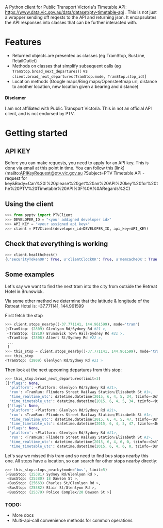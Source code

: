 A Python client for Public Transport Victoria's Timetable API: https://www.data.vic.gov.au/data/dataset/ptv-timetable-api .
This is not just a wrapper sending off reqests to the API and returning json. It encapsulates the API responses into classes that can be further interacted with.

# Features
- Returned objects are presented as classes (eg TramStop, BusLine, RetailOutlet)
- Methods on classes that simplify subsequent calls (eg `TramStop.broad_next_departures()` vs `client.broad_next_departures(TramStop.mode, TramStop.stop_id)`)
- Location methods (Google maps/Bing maps/Opensteetmap url, distance to another location, new location given a bearing and distance)


#### Disclamer
I am not affiliated with Public Transport Victoria. This in not an official API client, and is not endorsed by PTV.

# Getting started

## API KEY
Before you can make requests, you need to apply for an API key. This is done via email at this point in time.
You can follow this [link](mailto:APIKeyRequest@ptv.vic.gov.au ?Subject=PTV Timetable API - request for key&Body=Can%20I%20please%20get%20an%20API%20key%20for%20the%20PTV%20Timetable%20API%3F%0A%0ARegards%2C)

## Using the client
```python
>>> from pyptv import PTVClient
>>> DEVELOPER_ID = "<your addigned developer id>"
>>> API_KEY = "<your assigned api key>"
>>> client = PTVClient(developer_id=DEVELOPER_ID, api_key=API_KEY)
```
## Check that everything is working
```python
>>> client.healthcheck()
{u'securityTokenOK': True, u'clientClockOK': True, u'memcacheOK': True, u'databaseOK': True}
```
## Some examples
Let's say we want to find the next tram into the city from outside the Retreat Hotel in Brunswick.

Via some other method we determine that the latitude & longitude of the Retreat Hotel is: -37.771141, 144.961599

First fetch the stop
```python
>>> client.stops_nearby((-37.771141, 144.961599), mode='tram')
[<TramStop: (2809) Glenlyon Rd/Sydney Rd #21 >,
 <TramStop: (2810) Brunswick Town Hall/Sydney Rd #21 >,
 <TramStop: (2808) Albert St/Sydney Rd #22 >,
 ...
 ]
>>> this_stop = client.stops_nearby((-37.771141, 144.961599), mode='tram')[0]
>>> this_stop
<TramStop: (2809) Glenlyon Rd/Sydney Rd #21 >
```
Then look at the next upcoming departures from this stop:
```python
>>> this_stop.broad_next_departures(limit=3)
[{'flags': None,
  'platform': <Platform: Glenlyon Rd/Sydney Rd #21>,
  'run': <TramRun: Flinders Street Railway Station/Elizabeth St #1>,
  'time_realtime_utc': datetime.datetime(2015, 6, 4, 5, 34, tzinfo=<DstTzInfo 'Australia/Melbourne' AEST+10:00:00 STD>),
  'time_timetable_utc': datetime.datetime(2015, 6, 4, 5, 34, tzinfo=<DstTzInfo 'Australia/Melbourne' AEST+10:00:00 STD>)},
 {'flags': None,
  'platform': <Platform: Glenlyon Rd/Sydney Rd #21>,
  'run': <TramRun: Flinders Street Railway Station/Elizabeth St #1>,
  'time_realtime_utc': datetime.datetime(2015, 6, 4, 5, 47, tzinfo=<DstTzInfo 'Australia/Melbourne' AEST+10:00:00 STD>),
  'time_timetable_utc': datetime.datetime(2015, 6, 4, 5, 47, tzinfo=<DstTzInfo 'Australia/Melbourne' AEST+10:00:00 STD>)},
 {'flags': None,
  'platform': <Platform: Glenlyon Rd/Sydney Rd #21>,
  'run': <TramRun: Flinders Street Railway Station/Elizabeth St #1>,
  'time_realtime_utc': datetime.datetime(2015, 6, 4, 6, 0, tzinfo=<DstTzInfo 'Australia/Melbourne' AEST+10:00:00 STD>),
  'time_timetable_utc': datetime.datetime(2015, 6, 4, 6, 0, tzinfo=<DstTzInfo 'Australia/Melbourne' AEST+10:00:00 STD>)}]
```
Let's say we missed this tram and so need to find bus stops nearby this one. All stops have a location, so can search for other stops nearby directly:
```python
>>> this_stop.stops_nearby(mode='bus', limit=5)
[<BusStop: (25381) Sydney Rd/Glenlyon Rd >,
 <BusStop: (25380) 18 Dawson St >,
 <BusStop: (25663) Charles St/Glenlyon Rd >,
 <BusStop: (25382) Blair St/Glenlyon Rd >,
 <BusStop: (25379) Police Complex/20 Dawson St >]
```
### TODO:

- More docs
- Multi-api-call convenience methods for common operations
